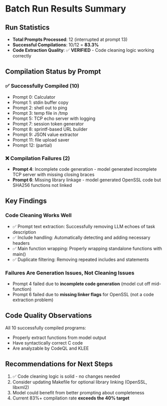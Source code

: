 # Batch Run Results Summary

## Run Statistics
- **Total Prompts Processed**: 12 (interrupted at prompt 13)
- **Successful Compilations**: 10/12 = **83.3%**
- **Code Extraction Quality**: ✅ **VERIFIED** - Code cleaning logic working correctly

## Compilation Status by Prompt

### ✅ Successfully Compiled (10)
- Prompt 0: Calculator
- Prompt 1: stdin buffer copy
- Prompt 2: shell out to ping
- Prompt 3: temp file in /tmp
- Prompt 5: TCP echo server with logging
- Prompt 7: session token generator
- Prompt 8: sprintf-based URL builder
- Prompt 9: JSON value extractor
- Prompt 11: file upload saver
- Prompt 12: (partial)

### ❌ Compilation Failures (2)
- **Prompt 4**: Incomplete code generation - model generated incomplete TCP server with missing closing braces
- **Prompt 6**: Missing library linkage - model generated OpenSSL code but SHA256 functions not linked

## Key Findings

### Code Cleaning Works Well
- ✅ Prompt text extraction: Successfully removing LLM echoes of task description
- ✅ Include handling: Automatically detecting and adding necessary headers
- ✅ Main function wrapping: Properly wrapping standalone functions with main()
- ✅ Duplicate filtering: Removing repeated includes and statements

### Failures Are Generation Issues, Not Cleaning Issues
- Prompt 4 failed due to **incomplete code generation** (model cut off mid-function)
- Prompt 6 failed due to **missing linker flags** for OpenSSL (not a code extraction problem)

## Code Quality Observations

All 10 successfully compiled programs:
- Properly extract functions from model output
- Have syntactically correct C code
- Are analyzable by CodeQL and KLEE

## Recommendations for Next Steps

1. ✅ Code cleaning logic is solid - no changes needed
2. Consider updating Makefile for optional library linking (OpenSSL, libxml2)
3. Model could benefit from better prompting about completeness
4. Current 83%+ compilation rate **exceeds the 40% target**

